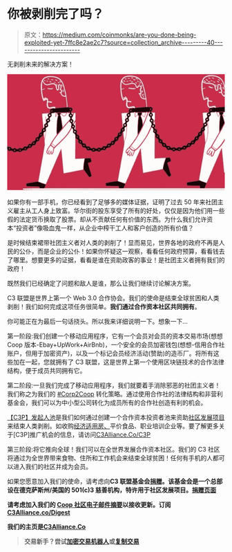 # 你被剥削完了吗？

> 原文：<https://medium.com/coinmonks/are-you-done-being-exploited-yet-7ffc8e2ae2c7?source=collection_archive---------40----------------------->

无剥削未来的解决方案！

![](img/a3d60a48017dbe2ba1fceebacedceccd.png)

如果你有一部手机，你已经看到了足够多的媒体证据，证明了过去 50 年来社团主义雇主从工人身上致富。华尔街的股东享受了所有的好处，仅仅是因为他们用一些假的法定货币换取了股票。却从不贡献任何有价值的东西。为什么我们允许资本“投资者”像吸血鬼一样，从企业中榨干工人和客户创造的所有价值？

是时候结束裙带社团主义者对人类的剥削了！显而易见，世界各地的政府不再是人民的公仆，而是企业的公仆！如果你怀疑这一观察，看看任何政府预算，看看钱去了哪里。想要更多的证据，看看是谁在资助政客的事业！是社团主义者拥有我们的政府！

既然我们已经确定了问题和敌人是谁，那么让我们继续讨论解决方案。

C3 联盟是世界上第一个 Web 3.0 合作协会。我们的使命是结束全球贫困和人类剥削！我们如何完成这项任务很简单。**我们通过合作资本社区共同拥有**。

你可能正在为最后一句话挠头。所以我来详细说明一下。想象一下…

第一阶段:我们创建一个移动应用程序，它有一个会员对会员的资本交易市场(想想 Coop 版本-Ebay+UpWork+AirBnb)，一个安全的会员加密钱包(想想-信用合作社账户，但用于加密资产)，以及一个标记会员经济活动(赞助)的造币厂。将所有这些加在一起，您就拥有了 C3 联盟，这是世界上第一个使用区块链技术的合作法律结构，便于成员共同拥有它。

第二阶段:一旦我们完成了移动应用程序，我们就要着手消除邪恶的社团主义者！我们称之为我们的 [#Corp2Coop](http://corp2coop.com) 转化策略。通过使用合作社的法律结构和非营利基金会，我们可以为中小型公司转化为成员所有的合作社创造有利的机会。

[【C3P】发起人池](http://c3alliance.social/c3p)是我们如何通过创建一个合作资本投资者池来资助[社区发展项目](https://c3alliance.medium.com/we-all-want-a-better-tomorrow-ea19805042a1)来结束人类剥削。如收购[经济适用房、](https://c3alliance.grooveblog.com/post/the-ultimate-solution-for-affordable-housing)平价食品、职业培训企业等。要了解更多关于[C3P]推广机会的信息，请访问[C3Alliance.Co/C3P](http://C3Alliance.Co/C3P)

第三阶段:将它推向全球！我们可以在全世界发展合作资本社区。我们的 C3 社区将通过为全世界带来食物、住所和工作机会来结束全球贫困！任何有手机的人都可以进入我们的社区并成为会员。

如果您愿意加入我们的使命，请考虑向[](http://c3alliance.co/donate)**C3 联盟基金会[捐赠](http://c3alliance.co/donate)。该基金会是一个总部设在德克萨斯州/美国的 501(c)3 慈善机构，特许用于社区发展项目。[捐赠页面](http://c3alliance.co/donate)**

**请考虑加入我们的 [Coop 社区电子邮件摘要](http://c3alliance.co/digest)以接收更新。订阅[C3Alliance.co/Digest](http://c3alliance.co/digest)**

**我们的主页是[C3Alliance.Co](http://c3alliance.co)**

> **交易新手？尝试[加密交易机器人](/coinmonks/crypto-trading-bot-c2ffce8acb2a)或[复制交易](/coinmonks/top-10-crypto-copy-trading-platforms-for-beginners-d0c37c7d698c)**